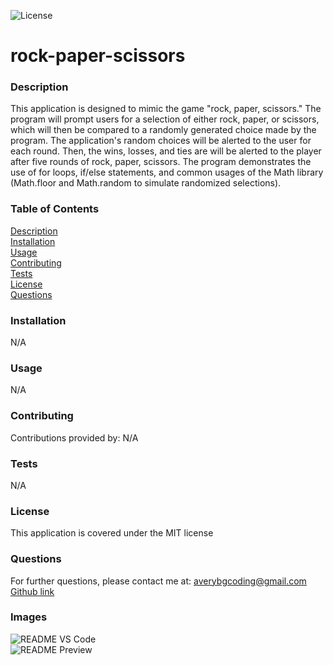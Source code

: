  ![License](https://img.shields.io/badge/license-MIT-red)

# rock-paper-scissors


### Description  
This application is designed to mimic the game "rock, paper, scissors." The program will prompt users for a selection of either rock, paper, or scissors, which will then be compared to a randomly generated choice made by the program. The application's random choices will be alerted to the user for each round. Then, the wins, losses, and ties are will be alerted to the player after five rounds of rock, paper, scissors. The program demonstrates the use of for loops, if/else statements, and common usages of the Math library (Math.floor and Math.random to simulate randomized selections).


### Table of Contents  
[Description](#description)  
[Installation](#installation)  
[Usage](#usage)  
[Contributing](#contributing)  
[Tests](#tests)  
[License](#license)  
[Questions](#questions)  


### Installation  
N/A


### Usage  
N/A  


### Contributing  
Contributions provided by: N/A


### Tests  
N/A


### License  
This application is covered under the MIT license


### Questions  
For further questions, please contact me at:
averybgcoding@gmail.com  
[Github link](https://unchar.bootcampcontent.com/averyjbrown2/)  



### Images  
![README VS Code](./Assets/image1.png)    
![README Preview](./Assets/image2.png)